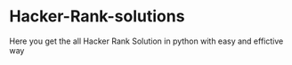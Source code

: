 # Hacker-Rank-solutions
Here you get the all Hacker Rank Solution in python with easy and effictive way 
